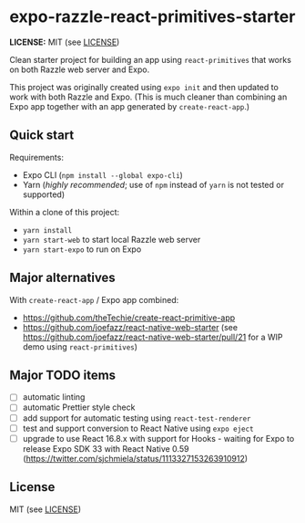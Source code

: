 # expo-razzle-react-primitives-starter

**LICENSE:** MIT (see [LICENSE](./LICENSE))

Clean starter project for building an app using `react-primitives` that works on both Razzle web server and Expo.

This project was originally created using `expo init` and then updated to work with both Razzle and Expo.
(This is much cleaner than combining an Expo app together with an app generated by `create-react-app`.)

## Quick start

Requirements:
- Expo CLI (`npm install --global expo-cli`)
- Yarn (*highly recommended*; use of `npm` instead of `yarn` is not tested or supported)

Within a clone of this project:

- `yarn install`
- `yarn start-web` to start local Razzle web server
- `yarn start-expo` to run on Expo

## Major alternatives

With `create-react-app` / Expo app combined:

- <https://github.com/theTechie/create-react-primitive-app>
- <https://github.com/joefazz/react-native-web-starter>
  (see <https://github.com/joefazz/react-native-web-starter/pull/21> for a WIP demo using `react-primitives`)

## Major TODO items

- [ ] automatic linting
- [ ] automatic Prettier style check
- [ ] add support for automatic testing using `react-test-renderer`
- [ ] test and support conversion to React Native using `expo eject`
- [ ] upgrade to use React 16.8.x with support for Hooks - waiting for Expo to release Expo SDK 33 with React Native 0.59 (<https://twitter.com/sjchmiela/status/1113327153263910912>)

## License

MIT (see [LICENSE](./LICENSE))
